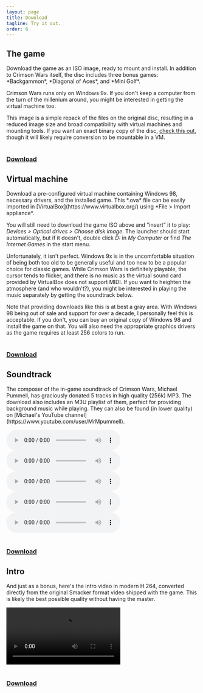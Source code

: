 ```yaml
---
layout: page
title: Download
tagline: Try it out.
order: 6
---
```


## The game

<div class="row mb-5">
  <div class="col" markdown="1">
Download the game as an ISO image, ready to mount and install. In addition to Crimson Wars itself, the disc includes three bonus games: *Backgammon*, *Diagonal of Aces*, and *Mini Golf*.

Crimson Wars runs only on Windows 9x. If you don't keep a computer from the turn of the millenium around, you might be interested in getting the virtual machine too.

This image is a simple repack of the files on the original disc, resulting in a reduced image size and broad compatibility with virtual machines and mounting tools. If you want an exact binary copy of the disc, [check this out](https://archive.org/details/Crimson_201603), though it will likely require conversion to be mountable in a VM.
  </div>
  <div class="col-12 col-md-3 text-center">
    <a class="link" href="{% link /assets/downloads/crimson.iso %}">
      <h1><i class="fa fa-gamepad"></i></h1>
      <h3>Download</h3>
    </a>
  </div>
</div>

## Virtual machine

<div class="row mb-5">
  <div class="col" markdown="1">
Download a pre-configured virtual machine containing Windows 98, necessary drivers, and the installed game. This *.ova* file can be easily imported in [VirtualBox](https://www.virtualbox.org/) using *File > Import appliance*.

You will still need to download the game ISO above and "insert" it to play: *Devices > Optical drives > Choose disk image*. The launcher should start automatically, but if it doesn't, double click *D:* in *My Computer* or find *The Internet Games* in the start menu.

Unfortunately, it isn't perfect. Windows 9x is in the uncomfortable situation of being both too old to be generally useful and too new to be a popular choice for classic games. While Crimson Wars is definitely playable, the cursor tends to flicker, and there is no music as the virtual sound card provided by VirtualBox does not support MIDI. If you want to heighten the atmosphere (and who wouldn't?), you might be interested in playing the music separately by getting the soundtrack below.

Note that providing downloads like this is at best a gray area. With Windows 98 being out of sale and support for over a decade, I personally feel this is acceptable. If you don't, you can buy an original copy of Windows 98 and install the game on that. You will also need the appropriate graphics drivers as the game requires at least 256 colors to run.
  </div>
  <div class="col-12 col-md-3 text-center">
    <a class="link" href="{% link /assets/downloads/crimson.ova %}">
      <h1><i class="fa fa-desktop"></i></h1>
      <h3>Download</h3>
    </a>
  </div>
</div>

## Soundtrack

<div class="row mb-5">
  <div class="col">
    <p markdown="span">
      The composer of the in-game soundtrack of Crimson Wars, Michael Pummell, has graciously donated 5 tracks in high quality (256k) MP3. The download also includes an M3U playlist of them, perfect for providing background music while playing. They can also be found (in lower quality) on [Michael's YouTube channel](https://www.youtube.com/user/MrMpummell).
    </p>
    <div class="text-center">
      <audio controls preload="metadata" src="{% link /assets/downloads/crimson1.mp3 %}" class="mw-100"></audio><br>
      <audio controls preload="metadata" src="{% link /assets/downloads/crimson2.mp3 %}" class="mw-100"></audio><br>
      <audio controls preload="metadata" src="{% link /assets/downloads/crimson3.mp3 %}" class="mw-100"></audio><br>
      <audio controls preload="metadata" src="{% link /assets/downloads/crimson4.mp3 %}" class="mw-100"></audio><br>
      <audio controls preload="metadata" src="{% link /assets/downloads/crimson5.mp3 %}" class="mw-100"></audio>
    </div>
  </div>
  <div class="col-12 col-md-3 text-center">
    <a class="link" href="{% link /assets/downloads/soundtrack.zip %}">
      <h1><i class="fa fa-play"></i></h1>
      <h3>Download</h3>
    </a>
  </div>
</div>

## Intro

<div class="row mb-5">
  <div class="col">
    <p>
      And just as a bonus, here's the intro video in modern H.264, converted directly from the original Smacker format video shipped with the game. This is likely the best possible quality without having the master.
    </p>
    <div class="text-center">
      <video controls preload="metadata" src="{% link /assets/downloads/intro.mp4 %}" class="mw-100"></video>
    </div>
  </div>
  <div class="col-12 col-md-3 text-center">
    <a class="link" href="{% link /assets/downloads/intro.mp4 %}">
      <h1><i class="fa fa-video-camera"></i></h1>
      <h3>Download</h3>
    </a>
  </div>
</div>
